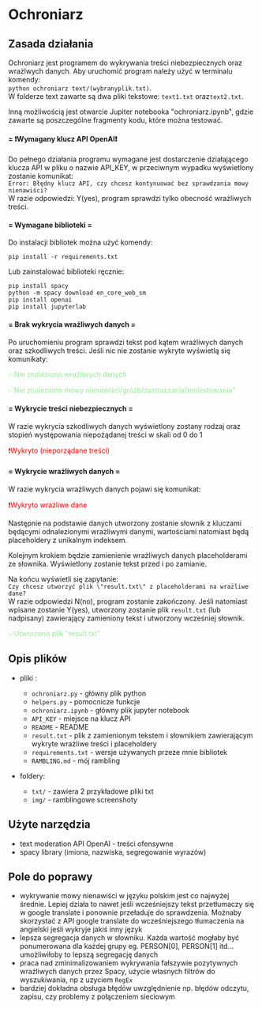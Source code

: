 # Ochroniarz

<div style="max-width: 700px; margin: 0 auto">

## Zasada działania

Ochroniarz jest programem do wykrywania treści niebezpiecznych oraz wrażlwych danych. Aby uruchomić program należy użyć w terminalu komendy: <br>
`python ochroniarz text/(wybranyplik.txt)`. <br>
W folderze text zawarte są dwa pliki tekstowe: `text1.txt` oraz`text2.txt`.

Inną możliwością jest otwarcie Jupiter notebooka "ochroniarz.ipynb", gdzie zawarte są poszczególne fragmenty kodu, które można testować.

#### = ❗Wymagany klucz API OpenAI❗

Do pełnego działania programu wymagane jest dostarczenie działającego klucza API w pliku o nazwie API_KEY, w przeciwnym wypadku wyświetlony zostanie komunikat: <br>
`Error: Błędny klucz API, czy chcesz kontynuować bez sprawdzania mowy nienawiści?` <br>
W razie odpowiedzi: Y(yes), program sprawdzi tylko obecność wrażliwych treści.

#### = Wymagane biblioteki =

Do instalacji bibliotek można użyć komendy:

    pip install -r requirements.txt

Lub zainstalować biblioteki ręcznie:

    pip install spacy
    python -m spacy download en_core_web_sm
    pip install openai
    pip install jupyterlab

#### = Brak wykrycia wrażliwych danych =

Po uruchomieniu program sprawdzi tekst pod kątem wrażliwych danych oraz szkodliwych treści. Jeśli nic nie zostanie wykryte wyświetlą się komunikaty:

<p style="color: lightgreen">✅Nie znaleziono wrażliwych danych </p>
<p style="color: lightgreen">✅Nie znaleziono mowy nienawiści/gróźb/zastraszania/molestowania"</p>

#### = Wykrycie treści niebezpiecznych =

W razie wykrycia szkodliwych danych wyświetlony zostany rodzaj oraz stopień występowania niepożądanej treści w skali od 0 do 1

<p style="color: red">❗Wykryto (nieporządane treści) <span style="color: white">wynik w skali od 0 do 1 </span></p>

#### = Wykrycie wrażliwych danych =

W razie wykrycia wrażliwych danych pojawi się komunikat:

<p style="color: red">❗Wykryto wrażliwe dane </p>

Następnie na podstawie danych utworzony zostanie słownik z kluczami będącymi odnalezionymi wrażliwymi danymi, wartościami natomiast będą placeholdery z unikalnym indeksem.

Kolejnym krokiem będzie zamienienie wrażliwych danych placeholderami ze słownika. Wyświetlony zostanie tekst przed i po zamianie.

Na końcu wyświetli się zapytanie: <br>
`Czy chcesz utworzyć plik \"result.txt\" z placeholderami na wrażliwe dane?` <br>
W razie odpowiedzi N(no), program zostanie zakończony. Jeśli natomiast wpisane zostanie Y(yes), utworzony zostanie plik `result.txt` (lub nadpisany) zawierający zamieniony tekst i utworzony wcześniej słownik.

<p style="color: lightgreen">✅Utworzono plik "result.txt"</p>

## Opis plików

- pliki :

  - `ochroniarz.py` - główny plik python
  - `helpers.py` - pomocnicze funkcje
  - `ochroniarz.ipynb` - główny plik jupyter notebook
  - `API_KEY` - miejsce na klucz API
  - `README` - README
  - `result.txt` - plik z zamienionym tekstem i słownikiem zawierającym wykryte wrażliwe treści i placeholdery
  - `requirements.txt` - wersje używanych przeze mnie bibliotek
  - `RAMBLING.md` - mój rambling

- foldery:
  - `txt/` - zawiera 2 przykładowe pliki txt
  - `img/` - ramblingowe screenshoty

## Użyte narzędzia

- text moderation API OpenAI - treści ofensywne
- spacy library (imiona, nazwiska, segregowanie wyrazów)

## Pole do poprawy

- wykrywanie mowy nienawiści w języku polskim jest co najwyżej średnie. Lepiej działa to nawet jeśli wcześniejszy tekst przetłumaczy się w google translate i ponownie przeładuje do sprawdzenia. Możnaby skorzystać z API google translate do wcześniejszego tłumaczenia na angielski jeśli wykryje jakiś inny język
- lepsza segregacja danych w słowniku. Każda wartość mogłaby być ponumerowana dla każdej grupy eg. PERSON[0], PERSON[1] itd... umożliwiłoby to lepszą segregację danych
- praca nad zminimalizowaniem wykrywania fałszywie pozytywnych wrażliwych danych przez Spacy, użycie własnych filtrów do wyszukiwania, np z uzyciem `RegEx`
- bardziej dokładna obsługa błędów uwzględnienie np. błędów odczytu, zapisu, czy problemy z połączeniem sieciowym

</div>
